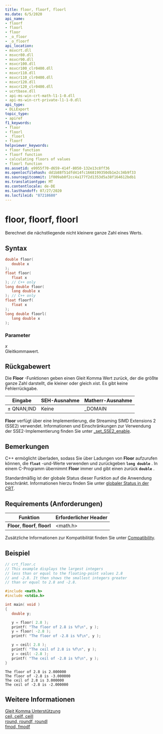 ```yaml
---
title: floor, floorf, floorl
ms.date: 6/5/2020
api_name:
- floorf
- floorl
- floor
- _o_floor
- _o_floorf
api_location:
- msvcrt.dll
- msvcr80.dll
- msvcr90.dll
- msvcr100.dll
- msvcr100_clr0400.dll
- msvcr110.dll
- msvcr110_clr0400.dll
- msvcr120.dll
- msvcr120_clr0400.dll
- ucrtbase.dll
- api-ms-win-crt-math-l1-1-0.dll
- api-ms-win-crt-private-l1-1-0.dll
api_type:
- DLLExport
topic_type:
- apiref
f1_keywords:
- floor
- floorl
- _floorl
- floorf
helpviewer_keywords:
- floor function
- floorf function
- calculating floors of values
- floorl function
ms.assetid: e9955f70-d659-414f-8050-132e13c8ff36
ms.openlocfilehash: dd1b88f51dfd414fc1668199350db1e2c34b9f33
ms.sourcegitcommit: 1f009ab0f2cc4a177f2d1353d5a38f164612bdb1
ms.translationtype: MT
ms.contentlocale: de-DE
ms.lasthandoff: 07/27/2020
ms.locfileid: "87218680"
---
```

# <a name="floor-floorf-floorl"></a>floor, floorf, floorl

Berechnet die nächstliegende nicht kleinere ganze Zahl eines Werts.

## <a name="syntax"></a>Syntax

```C
double floor(
   double x
);
float floor(
   float x
); // C++ only
long double floor(
   long double x
); // C++ only
float floorf(
   float x
);
long double floorl(
   long double x
);
```

### <a name="parameters"></a>Parameter

*x*<br/>
Gleitkommawert.

## <a name="return-value"></a>Rückgabewert

Die **Floor** -Funktionen geben einen Gleit Komma Wert zurück, der die größte ganze Zahl darstellt, die kleiner oder gleich *x*ist. Es gibt keine Fehlerrückgabe.

|Eingabe|SEH-Ausnahme|Matherr-Ausnahme|
|-----------|-------------------|-----------------------|
|± QNAN,IND|Keine|_DOMAIN|

**Floor** verfügt über eine Implementierung, die Streaming SIMD Extensions 2 (SSE2) verwendet. Informationen und Einschränkungen zur Verwendung der SSE2-Implementierung finden Sie unter [_set_SSE2_enable](set-sse2-enable.md).

## <a name="remarks"></a>Bemerkungen

C++ ermöglicht überladen, sodass Sie über Ladungen von **Floor** aufzurufen können, die **`float`** -und-Werte verwenden und zurückgeben **`long double`** . In einem C-Programm übernimmt **Floor** immer und gibt einen zurück **`double`** .

Standardmäßig ist der globale Status dieser Funktion auf die Anwendung beschränkt. Informationen hierzu finden Sie unter [globaler Status in der CRT](../global-state.md).

## <a name="requirements"></a>Requirements (Anforderungen)

|Funktion|Erforderlicher Header|
|--------------|---------------------|
|**Floor**, **floorf**, **floorl**|\<math.h>|

Zusätzliche Informationen zur Kompatibilität finden Sie unter [Compatibility](../../c-runtime-library/compatibility.md).

## <a name="example"></a>Beispiel

```C
// crt_floor.c
// This example displays the largest integers
// less than or equal to the floating-point values 2.8
// and -2.8. It then shows the smallest integers greater
// than or equal to 2.8 and -2.8.

#include <math.h>
#include <stdio.h>

int main( void )
{
   double y;

   y = floor( 2.8 );
   printf( "The floor of 2.8 is %f\n", y );
   y = floor( -2.8 );
   printf( "The floor of -2.8 is %f\n", y );

   y = ceil( 2.8 );
   printf( "The ceil of 2.8 is %f\n", y );
   y = ceil( -2.8 );
   printf( "The ceil of -2.8 is %f\n", y );
}
```

```Output
The floor of 2.8 is 2.000000
The floor of -2.8 is -3.000000
The ceil of 2.8 is 3.000000
The ceil of -2.8 is -2.000000
```

## <a name="see-also"></a>Weitere Informationen

[Gleit Komma Unterstützung](../../c-runtime-library/floating-point-support.md)<br/>
[ceil, ceilf, ceill](ceil-ceilf-ceill.md)<br/>
[round, roundf, roundl](round-roundf-roundl.md)<br/>
[fmod, fmodf](fmod-fmodf.md)<br/>
